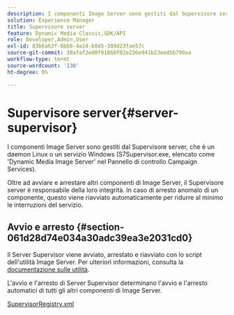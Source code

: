 ```yaml
---
description: I componenti Image Server sono gestiti dal Supervisore server, che è un daemon Linux o un servizio Windows (S7Supervisor.exe, elencato come 'Dynamic Media Image Server' nel Pannello di controllo Campaign Services).
solution: Experience Manager
title: Supervisore server
feature: Dynamic Media Classic,SDK/API
role: Developer,Admin,User
exl-id: 83b6a63f-6bb8-4a14-b8d5-389d23fae57c
source-git-commit: 38afaf2ed0f01868f02e236e941b23eed5b790aa
workflow-type: tm+mt
source-wordcount: '138'
ht-degree: 0%

---
```


# Supervisore server{#server-supervisor}

I componenti Image Server sono gestiti dal Supervisore server, che è un daemon Linux o un servizio Windows (S7Supervisor.exe, elencato come &#39;Dynamic Media Image Server&#39; nel Pannello di controllo Campaign Services).

Oltre ad avviare e arrestare altri componenti di Image Server, il Supervisore server è responsabile della loro integrità. In caso di arresto anomalo di un componente, questo viene riavviato automaticamente per ridurre al minimo le interruzioni del servizio.

## Avvio e arresto {#section-061d28d74e034a30adc39ea3e2031cd0}

Il Server Supervisor viene avviato, arrestato e riavviato con lo script dell&#39;utilità Image Server. Per ulteriori informazioni, consulta la [documentazione sulle utilità](../../../is-api/is-utils/utilities/c-location-of-utilities.md#concept-bae61e53344449af978502cac6be8b5f).

L&#39;avvio e l&#39;arresto di Server Supervisor determinano l&#39;avvio e l&#39;arresto automatici di tutti gli altri componenti di Image Server.

[SupervisorRegistry.xml](../../../is-api/image-serving-api-ref/c-configuration-and-administration/r-server-configuration-files/r-supervisorregistry.md#reference-b55f37a7a7a044d19c1722f5130906c6)
